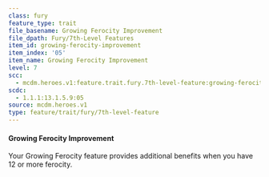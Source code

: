 ```yaml
---
class: fury
feature_type: trait
file_basename: Growing Ferocity Improvement
file_dpath: Fury/7th-Level Features
item_id: growing-ferocity-improvement
item_index: '05'
item_name: Growing Ferocity Improvement
level: 7
scc:
  - mcdm.heroes.v1:feature.trait.fury.7th-level-feature:growing-ferocity-improvement
scdc:
  - 1.1.1:13.1.5.9:05
source: mcdm.heroes.v1
type: feature/trait/fury/7th-level-feature
---
```


#### Growing Ferocity Improvement

Your Growing Ferocity feature provides additional benefits when you have 12 or more ferocity.
